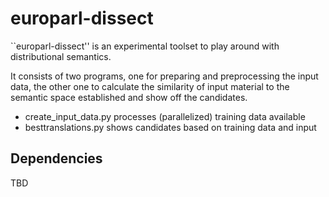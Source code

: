 europarl-dissect
================

``europarl-dissect'' is an experimental toolset to play around with
distributional semantics. 

It consists of two programs, one for preparing and preprocessing the
input data, the other one to calculate the similarity of input material to 
the semantic space established and show off the candidates.

- create_input_data.py processes (parallelized) training data available
- besttranslations.py shows candidates based on training data and input

Dependencies
------------
TBD
